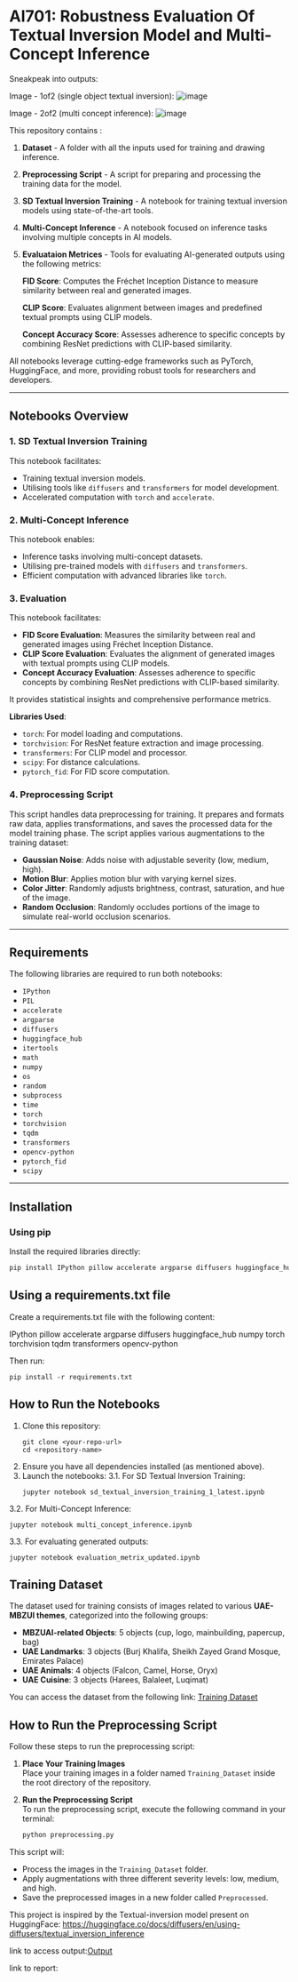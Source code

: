 # AI701: Robustness Evaluation Of Textual Inversion Model and Multi-Concept Inference

Sneakpeak into outputs:

Image - 1of2 (single object textual inversion):
![image](https://github.com/user-attachments/assets/6849d1e6-9d24-4f9a-8d1f-b43e3823b18a)

Image - 2of2 (multi concept inference):
![image](https://github.com/user-attachments/assets/bee93d14-e7cf-4a28-a3d1-ffb3c751a939)

This repository contains <fill>:

1. **Dataset** - A folder with all the inputs used for training and drawing inference.
2. **Preprocessing Script** - A script for preparing and processing the training data for the model.
3. **SD Textual Inversion Training** - A notebook for training textual inversion models using state-of-the-art tools.
4. **Multi-Concept Inference** - A notebook focused on inference tasks involving multiple concepts in AI models.
5. **Evaluataion Metrices** - Tools for evaluating AI-generated outputs using the following metrics:
   
     **FID Score**: Computes the Fréchet Inception Distance to measure similarity between real and generated images.
   
     **CLIP Score**: Evaluates alignment between images and predefined textual prompts using CLIP models.
   
     **Concept Accuracy Score**: Assesses adherence to specific concepts by combining ResNet predictions with CLIP-based similarity.

All notebooks leverage cutting-edge frameworks such as PyTorch, HuggingFace, and more, providing robust tools for researchers and developers.

---

## Notebooks Overview

### 1. SD Textual Inversion Training
This notebook facilitates:
- Training textual inversion models.
- Utilising tools like `diffusers` and `transformers` for model development.
- Accelerated computation with `torch` and `accelerate`.

### 2. Multi-Concept Inference
This notebook enables:
- Inference tasks involving multi-concept datasets.
- Utilising pre-trained models with `diffusers` and `transformers`.
- Efficient computation with advanced libraries like `torch`.

### 3. Evaluation

This notebook facilitates:

- **FID Score Evaluation**: Measures the similarity between real and generated images using Fréchet Inception Distance.
- **CLIP Score Evaluation**: Evaluates the alignment of generated images with textual prompts using CLIP models.
- **Concept Accuracy Evaluation**: Assesses adherence to specific concepts by combining ResNet predictions with CLIP-based similarity.

It provides statistical insights and comprehensive performance metrics.  

**Libraries Used**:  
- `torch`: For model loading and computations.  
- `torchvision`: For ResNet feature extraction and image processing.  
- `transformers`: For CLIP model and processor.  
- `scipy`: For distance calculations.   
- `pytorch_fid`: For FID score computation.

### 4. Preprocessing Script
This script handles data preprocessing for training. It prepares and formats raw data, applies transformations, and saves the processed data for the model training phase. The script applies various augmentations to the training dataset:

- **Gaussian Noise**: Adds noise with adjustable severity (low, medium, high).
- **Motion Blur**: Applies motion blur with varying kernel sizes.
- **Color Jitter**: Randomly adjusts brightness, contrast, saturation, and hue of the image.
- **Random Occlusion**: Randomly occludes portions of the image to simulate real-world occlusion scenarios.
  


---

## Requirements

The following libraries are required to run both notebooks:

- `IPython`
- `PIL`
- `accelerate`
- `argparse`
- `diffusers`
- `huggingface_hub`
- `itertools`
- `math`
- `numpy`
- `os`
- `random`
- `subprocess`
- `time`
- `torch`
- `torchvision`
- `tqdm`
- `transformers`
- `opencv-python`
- `pytorch_fid`
- `scipy`


---

## Installation

### Using pip
Install the required libraries directly:

```bash
pip install IPython pillow accelerate argparse diffusers huggingface_hub numpy torch torchvision tqdm transformers opencv-python
```

## Using a requirements.txt file
Create a requirements.txt file with the following content:

IPython
pillow
accelerate
argparse
diffusers
huggingface_hub
numpy
torch
torchvision
tqdm
transformers
opencv-python

Then run:
```
pip install -r requirements.txt
```

## How to Run the Notebooks

1. Clone this repository:
   ```
   git clone <your-repo-url>
   cd <repository-name>
   ```
2. Ensure you have all dependencies installed (as mentioned above).
3. Launch the notebooks:
  3.1. For SD Textual Inversion Training:
   ```
   jupyter notebook sd_textual_inversion_training_1_latest.ipynb
   ```
  3.2. For Multi-Concept Inference:
  ```
  jupyter notebook multi_concept_inference.ipynb
  ```
 3.3. For evaluating generated outputs:
   ```
   jupyter notebook evaluation_metrix_updated.ipynb
   ```

## Training Dataset
The dataset used for training consists of images related to various **UAE-MBZUI themes**, categorized into the following groups:

- **MBZUAI-related Objects**: 5 objects (cup, logo, mainbuilding, papercup, bag)
- **UAE Landmarks**: 3 objects (Burj Khalifa, Sheikh Zayed Grand Mosque, Emirates Palace)
- **UAE Animals**: 4 objects (Falcon, Camel, Horse, Oryx)
- **UAE Cuisine**: 3 objects (Harees, Balaleet, Luqimat)

You can access the dataset from the following link: [Training Dataset](https://mbzuaiac-my.sharepoint.com/personal/anjali_khantaal_mbzuai_ac_ae/_layouts/15/onedrive.aspx?id=%2Fpersonal%2Fanjali%5Fkhantaal%5Fmbzuai%5Fac%5Fae%2FDocuments%2FProjects%2FTraining%5FData)

## How to Run the Preprocessing Script

Follow these steps to run the preprocessing script:

1. **Place Your Training Images**  
   Place your training images in a folder named `Training_Dataset` inside the root directory of the repository.

2. **Run the Preprocessing Script**  
   To run the preprocessing script, execute the following command in your terminal:

   ```bash
   python preprocessing.py
   
This script will:

- Process the images in the `Training_Dataset` folder.
- Apply augmentations with three different severity levels: low, medium, and high.
- Save the preprocessed images in a new folder called `Preprocessed`.

This project is inspired by the Textual-inversion model present on HuggingFace: <https://huggingface.co/docs/diffusers/en/using-diffusers/textual_inversion_inference>



link to access output:[Output](https://mbzuaiac-my.sharepoint.com/:f:/r/personal/anjali_khantaal_mbzuai_ac_ae/Documents/Projects/Training_Outputs?csf=1&web=1&e=pabbcp)

link to report:
